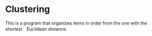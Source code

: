 # Clustering

This is a program that organizes items in order from the one with the shortest　Euclidean  distance.

